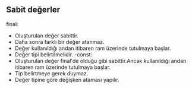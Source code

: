 ## Sabit değerler
final: 
- Oluşturulan değer sabittir.
- Daha sonra farklı bir değer atanmaz.
- Değer kullanıldığı andan itibaren ram üzerinde tutulmaya başlar.
- Değer tipi belirtilmelidir.
-const:
- Oluşturulan değer final'de olduğu gibi sabittir.Ancak kullanıldığı andan itibaren ram üzerinde tutulmaya başlar.
- Tip belirtmeye gerek duymaz.
- Değer tipine göre değişken ataması yapılır.